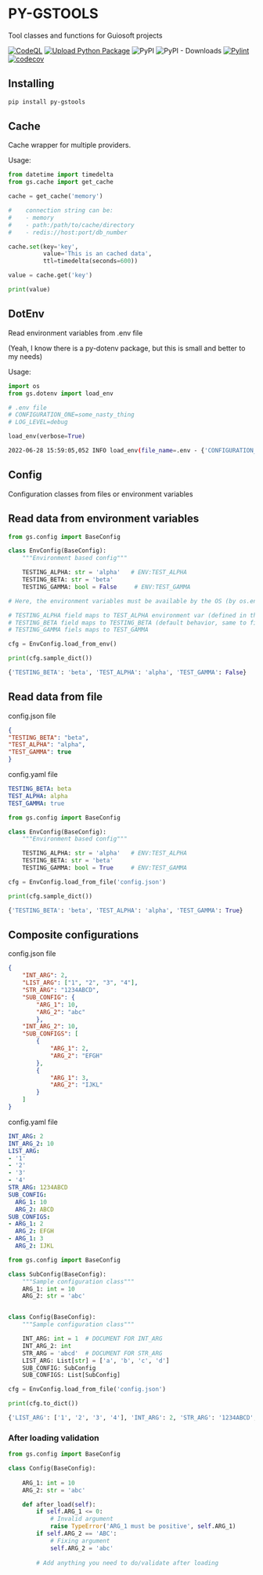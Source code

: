 # PY-GSTOOLS

Tool classes and functions for Guiosoft projects

[![CodeQL](https://github.com/guionardo/py-gstools/actions/workflows/codeql-analysis.yml/badge.svg)](https://github.com/guionardo/py-gstools/actions/workflows/codeql-analysis.yml)
[![Upload Python Package](https://github.com/guionardo/py-gstools/actions/workflows/python-publish.yml/badge.svg)](https://github.com/guionardo/py-gstools/actions/workflows/python-publish.yml)
![PyPI](https://img.shields.io/pypi/v/py-gstools)
![PyPI - Downloads](https://img.shields.io/pypi/dm/py-gstools)
[![Pylint](https://github.com/guionardo/py-gstools/actions/workflows/pylint.yml/badge.svg)](https://github.com/guionardo/py-gstools/actions/workflows/pylint.yml)
[![codecov](https://codecov.io/gh/guionardo/py-gstools/branch/develop/graph/badge.svg?token=ErE1TCweih)](https://codecov.io/gh/guionardo/py-gstools)

## Installing

```bash
pip install py-gstools
```
## Cache

Cache wrapper for multiple providers.

Usage:

```python
from datetime import timedelta
from gs.cache import get_cache

cache = get_cache('memory')

#    connection string can be:
#    - memory
#    - path:/path/to/cache/directory
#    - redis://host:port/db_number

cache.set(key='key',
          value='This is an cached data', 
          ttl=timedelta(seconds=600))

value = cache.get('key')

print(value)
```

## DotEnv

Read environment variables from .env file

(Yeah, I know there is a py-dotenv package, but this is small and better to my needs)

Usage:

```python
import os
from gs.dotenv import load_env

# .env file
# CONFIGURATION_ONE=some_nasty_thing
# LOG_LEVEL=debug

load_env(verbose=True)
```

```bash
2022-06-28 15:59:05,052 INFO load_env(file_name=.env - {'CONFIGURATION_ONE': 'some_nasty_thing', 'LOG_LEVEL': 'debug'})
```

## Config

Configuration classes from files or environment variables

## Read data from environment variables

```python
from gs.config import BaseConfig

class EnvConfig(BaseConfig):
    """Environment based config"""

    TESTING_ALPHA: str = 'alpha'   # ENV:TEST_ALPHA
    TESTING_BETA: str = 'beta'
    TESTING_GAMMA: bool = False     # ENV:TEST_GAMMA

# Here, the environment variables must be available by the OS (by os.environ)

# TESTING_ALPHA field maps to TEST_ALPHA environment var (defined in the comment)
# TESTING_BETA field maps to TESTING_BETA (default behavior, same to field name)
# TESTING_GAMMA fiels maps to TEST_GAMMA

cfg = EnvConfig.load_from_env()

print(cfg.sample_dict())

{'TESTING_BETA': 'beta', 'TEST_ALPHA': 'alpha', 'TEST_GAMMA': False}

```

## Read data from file

config.json file
```json
{
"TESTING_BETA": "beta", 
"TEST_ALPHA": "alpha",
"TEST_GAMMA": true
}
```

config.yaml file
```yaml
TESTING_BETA: beta
TEST_ALPHA: alpha
TEST_GAMMA: true
```

```python
from gs.config import BaseConfig

class EnvConfig(BaseConfig):
    """Environment based config"""

    TESTING_ALPHA: str = 'alpha'   # ENV:TEST_ALPHA
    TESTING_BETA: str = 'beta'
    TESTING_GAMMA: bool = True     # ENV:TEST_GAMMA

cfg = EnvConfig.load_from_file('config.json')

print(cfg.sample_dict())

{'TESTING_BETA': 'beta', 'TEST_ALPHA': 'alpha', 'TEST_GAMMA': True}

```

## Composite configurations

config.json file
```json
{
    "INT_ARG": 2,
    "LIST_ARG": ["1", "2", "3", "4"],
    "STR_ARG": "1234ABCD",
    "SUB_CONFIG": {
        "ARG_1": 10, 
        "ARG_2": "abc"
        },
    "INT_ARG_2": 10,
    "SUB_CONFIGS": [
        {
            "ARG_1": 2, 
            "ARG_2": "EFGH"
        },
        {
            "ARG_1": 3,
            "ARG_2": "IJKL"
        }
    ]
}
```

config.yaml file
```yaml
INT_ARG: 2
INT_ARG_2: 10
LIST_ARG:
- '1'
- '2'
- '3'
- '4'
STR_ARG: 1234ABCD
SUB_CONFIG:
  ARG_1: 10
  ARG_2: ABCD
SUB_CONFIGS:
- ARG_1: 2
  ARG_2: EFGH
- ARG_1: 3
  ARG_2: IJKL
```

```python
from gs.config import BaseConfig

class SubConfig(BaseConfig):
    """Sample configuration class"""
    ARG_1: int = 10
    ARG_2: str = 'abc'


class Config(BaseConfig):
    """Sample configuration class"""

    INT_ARG: int = 1  # DOCUMENT FOR INT_ARG
    INT_ARG_2: int
    STR_ARG = 'abcd'  # DOCUMENT FOR STR_ARG
    LIST_ARG: List[str] = ['a', 'b', 'c', 'd']
    SUB_CONFIG: SubConfig
    SUB_CONFIGS: List[SubConfig]

cfg = EnvConfig.load_from_file('config.json')

print(cfg.to_dict())

{'LIST_ARG': ['1', '2', '3', '4'], 'INT_ARG': 2, 'STR_ARG': '1234ABCD', 'SUB_CONFIG': {'ARG_2': 'abc', 'ARG_1': 2}, 'INT_ARG_2': 10, 'SUB_CONFIGS': [{'ARG_2': 'EFGH', 'ARG_1': 2}, {'ARG_2': 'IJKL', 'ARG_1': 3}]}
```

### After loading validation

```python
from gs.config import BaseConfig

class Config(BaseConfig):
    
    ARG_1: int = 10
    ARG_2: str = 'abc'

    def after_load(self):
        if self.ARG_1 <= 0:
            # Invalid argument
            raise TypeError('ARG_1 must be positive', self.ARG_1)
        if self.ARG_2 == 'ABC':
            # Fixing argument
            self.ARG_2 = 'abc'
        
        # Add anything you need to do/validate after loading

```